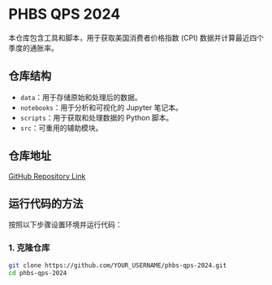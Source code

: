 # PHBS QPS 2024

本仓库包含工具和脚本，用于获取美国消费者价格指数 (CPI) 数据并计算最近四个季度的通胀率。

## 仓库结构
- `data`：用于存储原始和处理后的数据。
- `notebooks`：用于分析和可视化的 Jupyter 笔记本。
- `scripts`：用于获取和处理数据的 Python 脚本。
- `src`：可重用的辅助模块。

## 仓库地址
[GitHub Repository Link](https://github.com/Fayedream/phbs-qps-2024)

## 运行代码的方法
按照以下步骤设置环境并运行代码：

### 1. 克隆仓库
```bash
git clone https://github.com/YOUR_USERNAME/phbs-qps-2024.git
cd phbs-qps-2024
